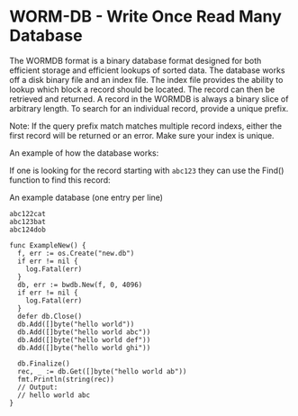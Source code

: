 # WORM-DB - Write Once Read Many Database

The WORMDB format is a binary database format designed for both efficient
storage and efficient lookups of sorted data.  The database works off a disk
binary file and an index file.  The index file provides the ability to lookup
which block a record should be located.  The record can then be retrieved and
returned.  A record in the WORMDB is always a binary slice of arbitrary length.
To search for an individual record, provide a unique prefix.

Note:  If the query prefix match matches multiple record indexs, either the
first record will be returned or an error.  Make sure your index is unique.

An example of how the database works:

If one is looking for the record starting with `abc123` they can use the Find()
function to find this record:

An example database (one entry per line)
```
abc122cat
abc123bat
abc124dob
```

```golang
func ExampleNew() {
  f, err := os.Create("new.db")
  if err != nil {
    log.Fatal(err)
  }
  db, err := bwdb.New(f, 0, 4096)
  if err != nil {
    log.Fatal(err)
  }
  defer db.Close()
  db.Add([]byte("hello world"))
  db.Add([]byte("hello world abc"))
  db.Add([]byte("hello world def"))
  db.Add([]byte("hello world ghi"))

  db.Finalize()
  rec, _ := db.Get([]byte("hello world ab"))
  fmt.Println(string(rec))
  // Output:
  // hello world abc
}
```
